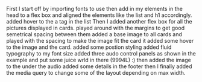 First I start off by importing fonts to use then add in my elements in the head to a flex box and aligned the elements 
like the list and h1 accordingly.
added hover to the a tag in the list
Then I added another flex box for all the pictures displayed in cards.
played around with the margins to get good semetrical spacing between them
added a base image to all cards and played with the spacing to make the image fit the card it 
added some hover to the image and the card.
added some postion styling
added fluid typography to my font size
added three audo control panels as shown in the example and put some juice wrld in there (9994L) :)
then added the image to the under the audio
added some details in the footer
then I finally added the media query to change some of the layout depending on max width.
